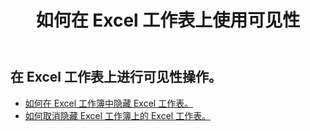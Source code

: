 ﻿---
title: 如何在 Excel 工作表上使用可见性
second_title: Aspose.Cells Cloud Documen
linktitle: 可见性
type: docs
url: /zh/worksheets/panes/
keywords: How to work with visibility on an Excel worksheet
description: Aspose.Cells Cloud REST API 支持在 Excel 工作表上使用可见性。SDK 支持多种开发语言。它们包括 Android、C#、Go、Java、NodeJS、Perl、PHP、Python、Ruby 和 swift
weight: 20
kwords: Excel、Office 云、REST API、电子表格、PDF、CSV、Json、Markdwon、如何在 Excel 工作表上使用可见性
---
## 在 Excel 工作表上进行可见性操作。

- [如何在 Excel 工作簿中隐藏 Excel 工作表。](/cells/zh/worksheets/hide/) 
- [如何取消隐藏 Excel 工作簿上的 Excel 工作表。](/cells/zh/worksheets/unhide/) 


